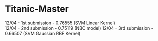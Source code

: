 # Titanic-Master

12/04 - 1st submission - 0.76555 (SVM Linear Kernel)  
12/04 - 2nd submission - 0.75119 (NBC model)
12/04 - 3rd submission - 0.66507 (SVM Gaussian RBF Kernel)
